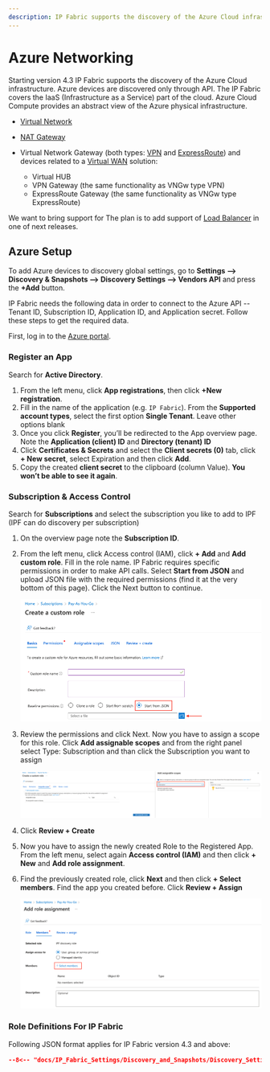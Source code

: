 ```yaml
---
description: IP Fabric supports the discovery of the Azure Cloud infrastructure. Azure devices are discovered only through API. The IP Fabric covers the IaaS part of...
---
```


# Azure Networking

Starting version 4.3 IP Fabric supports the discovery of the Azure Cloud
infrastructure. Azure devices are discovered only through API. The IP
Fabric covers the IaaS (Infrastructure as a Service) part of the cloud.
Azure Cloud Compute provides an abstract view of the Azure physical
infrastructure.

- [Virtual Network](https://docs.microsoft.com/en-us/azure/virtual-network/virtual-networks-overview)
- [NAT Gateway](https://docs.microsoft.com/en-us/azure/virtual-network/nat-gateway/nat-gateway-resource)
- Virtual Network Gateway (both types: [VPN](https://docs.microsoft.com/en-us/azure/vpn-gateway/) and [ExpressRoute](https://docs.microsoft.com/en-us/azure/expressroute/expressroute-about-virtual-network-gateways)) and devices related to a [Virtual WAN](https://docs.microsoft.com/en-us/azure/virtual-wan/virtual-wan-about) solution:

  - Virtual HUB
  - VPN Gateway (the same functionality as VNGw type VPN)
  - ExpressRoute Gateway (the same functionality as VNGw type ExpressRoute)

We want to bring support for The plan is to add support of [Load Balancer](https://docs.microsoft.com/en-us/azure/load-balancer/load-balancer-overview) in one of next releases.

## Azure Setup

To add Azure devices to discovery global settings, go to **Settings -->
Discovery & Snapshots --> Discovery Settings --> Vendors API** and press the
**+Add** button.

IP Fabric needs the following data in order to connect to the Azure API
-- Tenant ID, Subscription ID, Application ID, and Application secret.
Follow these steps to get the required data.

First, log in to the [Azure portal](https://portal.azure.com/).

### Register an App

Search for **Active Directory**.

1. From the left menu, click **App registrations**, then click **+New registration**.
2. Fill in the name of the application (e.g. `IP Fabric`). From the **Supported account types**, select the first option **Single Tenant**. Leave other options blank
3. Once you click **Register**, you’ll be redirected to the App overview page. Note the **Application (client) ID** and **Directory (tenant) ID**
4. Click **Certificates & Secrets** and select the **Client secrets (0)** tab, click **+ New secret**, select Expiration and then click **Add**.
5. Copy the created **client secret** to the clipboard (column Value). **You won’t be able to see it again**.

### Subscription & Access Control

Search for **Subscriptions** and select the subscription you like to add to IPF (IPF can do discovery per subscription)

1. On the overview page note the **Subscription ID**.
2. From the left menu, click Access control (IAM), click **+ Add** and **Add custom role**. Fill in the role name. IP Fabric requires specific permissions in order to make API calls. Select **Start from JSON** and upload JSON file with the required permissions (find it at the very bottom of this page). Click the Next button to continue.

   ![Creating Custom Role](azure/create_custom_role.png)

3. Review the permissions and click Next. Now you have to assign a scope for this role. Click **Add assignable scopes** and from the right panel select Type: Subscription and than click the Subscription you want to assign

   ![Assigning Scopes](azure/assign_scopes.png)

4. Click **Review + Create**
5. Now you have to assign the newly created Role to the Registered App. From the left menu, select again **Access control (IAM)** and then click **+ New** and **Add role assignment**.
6. Find the previously created role, click **Next** and then click **+ Select members**. Find the app you created before. Click **Review + Assign**

   ![Add Role assignment](azure/add_role_assignment.png)

### Role Definitions For IP Fabric

Following JSON format applies for IP Fabric version 4.3 and above:

```json title="azure-role-4_3.json"
--8<-- "docs/IP_Fabric_Settings/Discovery_and_Snapshots/Discovery_Settings/Vendors_API/azure/azure-role-4_3.json"
```
